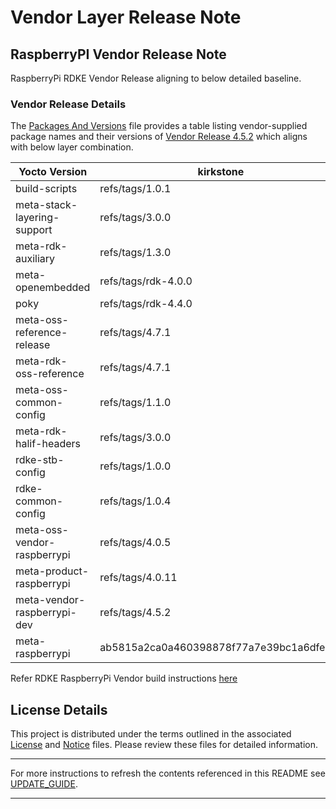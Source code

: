 # Vendor Layer Release Note
## RaspberryPI Vendor Release Note
RaspberryPi RDKE Vendor Release aligning to below detailed baseline.

### Vendor Release Details
The [Packages And Versions](VendorPackagesAndVersions.md) file provides a table listing vendor-supplied package names and their versions of [Vendor Release 4.5.2](https://github.com/rdkcentral/vendor-manifest-raspberrypi/releases/tag/4.5.2) which aligns with below layer combination.


| Yocto Version | kirkstone |
|--------------|-----------------|
| build-scripts | refs/tags/1.0.1 |
| meta-stack-layering-support | refs/tags/3.0.0 |
| meta-rdk-auxiliary | refs/tags/1.3.0 |
| meta-openembedded | refs/tags/rdk-4.0.0 |
| poky | refs/tags/rdk-4.4.0 |
| meta-oss-reference-release | refs/tags/4.7.1 |
| meta-rdk-oss-reference | refs/tags/4.7.1 |
| meta-oss-common-config | refs/tags/1.1.0 |
| meta-rdk-halif-headers | refs/tags/3.0.0 |
| rdke-stb-config | refs/tags/1.0.0 |
| rdke-common-config | refs/tags/1.0.4 |
| meta-oss-vendor-raspberrypi | refs/tags/4.0.5 |
| meta-product-raspberrypi | refs/tags/4.0.11 |
| meta-vendor-raspberrypi-dev | refs/tags/4.5.2 |
| meta-raspberrypi | ab5815a2ca0a460398878f77a7e39bc1a6dfe0bf |

Refer RDKE RaspberryPi Vendor build instructions [here](https://github.com/rdkcentral/vendor-manifest-raspberrypi?tab=readme-ov-file#vendor-manifest-raspberrypi)

## License Details
This project is distributed under the terms outlined in the associated [License](LICENSE) and [Notice](NOTICE) files. Please review these files for detailed information.

--- 

For more instructions to refresh the contents referenced in this README see [UPDATE_GUIDE](Tools/UPDATE_GUIDE.md).

---

